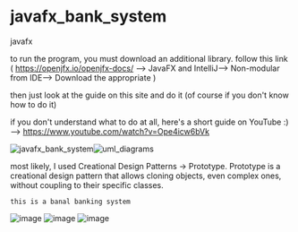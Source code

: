 # javafx_bank_system
javafx

to run the program, you must download an additional library. follow this link ( https://openjfx.io/openjfx-docs/ --> JavaFX and IntelliJ--> Non-modular from IDE--> Download the appropriate <JavaFX SDK> )
  
then just look at the guide on this site and do it (of course if you don't know how to do it)

if you don't understand what to do at all, here's a short guide on YouTube :)  --> https://www.youtube.com/watch?v=Ope4icw6bVk






![javafx_bank_system](https://user-images.githubusercontent.com/74898205/199305084-cd0f96da-c612-4f35-a3c5-017d70ca3323.png)![uml_diagrams](https://user-images.githubusercontent.com/74898205/199305094-ac44180b-a6ad-495b-9b1a-6add01b71c75.png)

  
most likely, I used Creational Design Patterns -> Prototype.
Prototype is a creational design pattern that allows cloning objects, even complex ones, without coupling to their specific classes.
    
    
    this is a banal banking system
  ![image](https://user-images.githubusercontent.com/74898205/199306988-3f7a88a1-b1ff-4f5d-ad5f-7cc0d55430eb.png)
  ![image](https://user-images.githubusercontent.com/74898205/199307032-39613ea3-236f-486f-8ac5-296f03eb5345.png)
  ![image](https://user-images.githubusercontent.com/74898205/199307229-eda459c4-1db6-4965-8c03-cc2479c15234.png)


